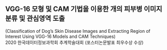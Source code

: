 ## VGG-16 모형 및 CAM 기법을 이용한 개의 피부병 이미지 분류 및 관심영역 도출
(Classification of Dog’s Skin Disease Images and Extracting Region of Interest Using VGG-16 Models and CAM Techniques) <br>
2020 한국데이터정보과학회 추계학술대회 (포스터논문발표 최우수상 수상) <br>
